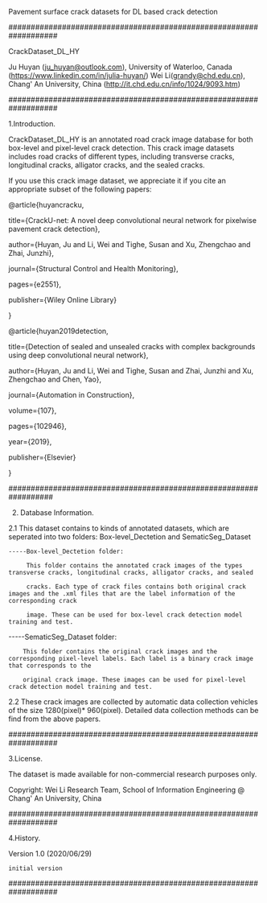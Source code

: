 Pavement surface crack datasets for DL based crack detection

###################################################################

CrackDataset_DL_HY

Ju Huyan (ju_huyan@outlook.com), University of Waterloo, Canada (https://www.linkedin.com/in/julia-huyan/)
Wei Li(grandy@chd.edu.cn), Chang' An University, China (http://it.chd.edu.cn/info/1024/9093.htm)

###################################################################

1.Introduction.

CrackDataset_DL_HY is an annotated road crack image database for both box-level and pixel-level crack detection. This crack image datasets includes road cracks of different types, including transverse cracks, longitudinal cracks, alligator cracks, and the sealed cracks.

If you use this crack image dataset, we appreciate it if you cite an appropriate subset of the following papers:

@article{huyancracku,

  title={CrackU-net: A novel deep convolutional neural network for pixelwise pavement crack detection},

  author={Huyan, Ju and Li, Wei and Tighe, Susan and Xu, Zhengchao and Zhai, Junzhi},

  journal={Structural Control and Health Monitoring},

  pages={e2551},

  publisher={Wiley Online Library}

}

@article{huyan2019detection,

  title={Detection of sealed and unsealed cracks with complex backgrounds using deep convolutional neural network},

  author={Huyan, Ju and Li, Wei and Tighe, Susan and Zhai, Junzhi and Xu, Zhengchao and Chen, Yao},

  journal={Automation in Construction},

  volume={107},

  pages={102946},

  year={2019},

  publisher={Elsevier}

}

##################################################################

2. Database Information.

2.1 This dataset contains to kinds of annotated datasets, which are seperated into two folders: Box-level_Dectetion and SematicSeg_Dataset

    -----Box-level_Dectetion folder:

         This folder contains the annotated crack images of the types transverse cracks, longitudinal cracks, alligator cracks, and sealed   

         cracks. Each type of crack files contains both original crack images and the .xml files that are the label information of the corresponding crack

         image. These can be used for box-level crack detection model training and test.

   -----SematicSeg_Dataset folder:

        This folder contains the original crack images and the corresponding pixel-level labels. Each label is a binary crack image that corresponds to the

        original crack image. These images can be used for pixel-level crack detection model training and test.

  2.2 These crack images are collected by automatic data collection vehicles of the size 1280(pixel)* 960(pixel). Detailed data collection methods can be find from the above papers.

###################################################################

3.License.

The dataset is made available for non-commercial research purposes only.

Copyright: Wei Li Research Team, School of Information Engineering @ Chang' An University, China

###################################################################

4.History.

Version 1.0 (2020/06/29)

    initial version

###################################################################
